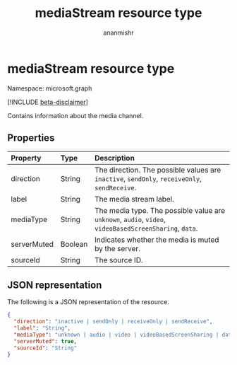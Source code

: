 ﻿---
title: "mediaStream resource type"
description: "Contains information about the media channel."
author: "ananmishr"
localization_priority: Normal
ms.prod: "cloud-communications"
doc_type: resourcePageType
---

# mediaStream resource type

Namespace: microsoft.graph

[!INCLUDE [beta-disclaimer](../../includes/beta-disclaimer.md)]

Contains information about the media channel.

## Properties

| Property    | Type    | Description                                                                                            |
| :---------- | :------ | :----------------------------------------------------------------------------------------------------- |
| direction   | String  | The direction. The possible values are `inactive`, `sendOnly`, `receiveOnly`, `sendReceive`.           |
| label       | String  | The media stream label.                                                                                |
| mediaType   | String  | The media type. The possible value are `unknown`, `audio`, `video`, `videoBasedScreenSharing`, `data`. |
| serverMuted | Boolean | Indicates whether the media is muted by the server.                                                    |
| sourceId    | String  | The source ID.                                                                                         |

## JSON representation

The following is a JSON representation of the resource.

<!-- {
  "blockType": "resource",
  "optionalProperties": [
    "serverMuted",
    "label"
  ],
  "@odata.type": "microsoft.graph.mediaStream"
}-->

```json
{
  "direction": "inactive | sendOnly | receiveOnly | sendReceive",
  "label": "String",
  "mediaType": "unknown | audio | video | videoBasedScreenSharing | data",
  "serverMuted": true,
  "sourceId": "String"
}
```

<!-- uuid: 8fcb5dbc-d5aa-4681-8e31-b001d5168d79
2015-10-25 14:57:30 UTC -->

<!--
{
  "type": "#page.annotation",
  "description": "mediaStream resource",
  "keywords": "",
  "section": "documentation",
  "tocPath": "",
  "suppressions": []
}
-->
